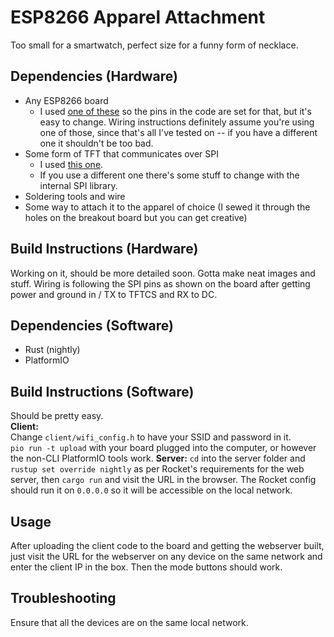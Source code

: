 # ESP8266 Apparel Attachment
Too small for a smartwatch, perfect size for a funny form of necklace.

## Dependencies (Hardware)
* Any ESP8266 board
    - I used [one of these](https://www.adafruit.com/product/2821) so the pins in the code are set for that, but it's easy to change. Wiring instructions definitely assume you're using one of those, since that's all I've tested on -- if you have a different one it shouldn't be too bad.
* Some form of TFT that communicates over SPI
    - I used [this one](https://www.adafruit.com/product/4383).
    - If you use a different one there's some stuff to change with the internal SPI library.
* Soldering tools and wire
* Some way to attach it to the apparel of choice (I sewed it through the holes on the breakout board but you can get creative)

## Build Instructions (Hardware)
Working on it, should be more detailed soon. Gotta make neat images and stuff.
Wiring is following the SPI pins as shown on the board after getting power and ground in / TX to TFTCS and RX to DC. 

## Dependencies (Software)
* Rust (nightly)
* PlatformIO

## Build Instructions (Software)
Should be pretty easy.  
**Client:**  
Change `client/wifi_config.h` to have your SSID and password in it.  
`pio run -t upload` with your board plugged into the computer, or however the non-CLI PlatformIO tools work.
**Server:**
`cd` into the server folder and `rustup set override nightly` as per Rocket's requirements for the web server, then `cargo run` and visit the URL in the browser. The Rocket config should run it on `0.0.0.0` so it will be accessible on the local network.

## Usage
After uploading the client code to the board and getting the webserver built, just visit the URL for the webserver on any device on the same network and enter the client IP in the box. Then the mode buttons should work. 

## Troubleshooting
Ensure that all the devices are on the same local network. 